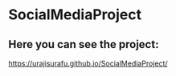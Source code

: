 # SocialMediaProject

## Here you can see the project:
https://urajisurafu.github.io/SocialMediaProject/
